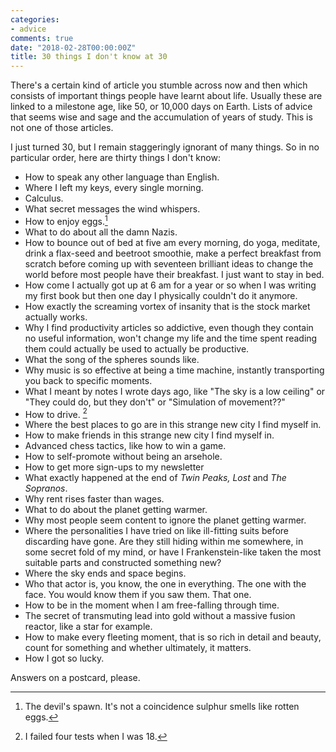 ```yaml
---
categories:
- advice
comments: true
date: "2018-02-28T00:00:00Z"
title: 30 things I don't know at 30
---
```

  
There's a certain kind of article you stumble across now and then which consists of important things people have learnt about life. Usually these are linked to a milestone age, like 50, or 10,000 days on Earth. Lists of advice that seems wise and sage and the accumulation of years of study. This is not one of those articles.  

<!--more-->  

I just turned 30, but I remain staggeringly ignorant of many things. So in no particular order, here are thirty things I don't know:  

* How to speak any other language than English.  
* Where I left my keys, every single morning.  
* Calculus.  
* What secret messages the wind whispers.  
* How to enjoy eggs.[^1]
* What to do about all the damn Nazis.  
* How to bounce out of bed at five am every morning, do yoga, meditate, drink a flax-seed and beetroot smoothie, make a perfect breakfast from scratch before coming up with seventeen brilliant ideas to change the world before most people have their breakfast. I just want to stay in bed.  
* How come I actually got up at 6 am for a year or so when I was writing my first book but then one day I physically couldn't do it anymore.  
* How exactly the screaming vortex of insanity that is the stock market actually works.  
* Why I find productivity articles so addictive, even though they contain no useful information, won't change my life and the time spent reading them could actually be used to actually be productive.  
* What the song of the spheres sounds like.  
* Why music is so effective at being a time machine, instantly transporting you back to specific moments.  
* What I meant by notes I wrote days ago, like "The sky is a low ceiling" or "They could do, but they don't" or "Simulation of movement??"  
* How to drive. [^2]  
* Where the best places to go are in this strange new city I find myself in.  
* How to make friends in this strange new city I find myself in.  
* Advanced chess tactics, like how to win a game.  
* How to self-promote without being an arsehole.  
* How to get more sign-ups to my newsletter
* What exactly happened at the end of *Twin Peaks,* *Lost* and *The Sopranos*.  
* Why rent rises faster than wages.  
* What to do about the planet getting warmer.  
* Why most people seem content to ignore the planet getting warmer.  
* Where the personalities I have tried on like ill-fitting suits before discarding have gone. Are they still hiding within me somewhere, in some secret fold of my mind, or have I Frankenstein-like taken the most suitable parts and constructed something new?  
* Where the sky ends and space begins.  
* Who that actor is, you know, the one in everything. The one with the face. You would know them if you saw them. That one.  
* How to be in the moment when I am free-falling through time.  
* The secret of transmuting lead into gold without a massive fusion reactor, like a star for example.  
* How to make every fleeting moment, that is so rich in detail and beauty, count for something and whether ultimately, it matters.  
* How I got so lucky.  


Answers on a postcard, please.  
[^1]: The devil's spawn. It's not a coincidence sulphur smells like rotten eggs.
[^2]: I failed four tests when I was 18.
